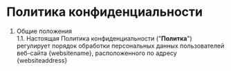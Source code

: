 # Политика конфиденциальности
1. Общие положения  
1.1. Настоящая Политика конфиденциальности ("**Политка**") регулирует порядок обработки персональных данных пользователей веб-сайта     {websitename}, расположенного по адресу {websiteaddress}

